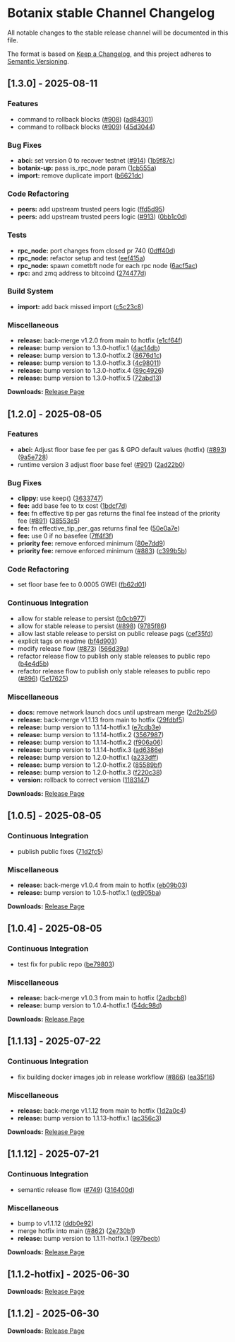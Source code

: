 # Botanix stable Channel Changelog

All notable changes to the stable release channel will be documented in this file.

The format is based on [Keep a Changelog](https://keepachangelog.com/en/1.0.0/),
and this project adheres to [Semantic Versioning](https://semver.org/spec/v2.0.0.html).

## [1.3.0] - 2025-08-11


### Features

*  command to rollback blocks ([#908](https://github.com/botanix-labs/Macbeth/issues/908)) ([ad84301](https://github.com/botanix-labs/Macbeth/commit/ad84301e6373e2048c1a97c0083b9c3cf7b4eb96))
*  command to rollback blocks ([#909](https://github.com/botanix-labs/Macbeth/issues/909)) ([45d3044](https://github.com/botanix-labs/Macbeth/commit/45d30446e77ce8e32d99ec6751c4d3ef88f12425))

### Bug Fixes

* **abci:** set version 0 to recover testnet ([#914](https://github.com/botanix-labs/Macbeth/issues/914)) ([1b9f87c](https://github.com/botanix-labs/Macbeth/commit/1b9f87c0f36c1848656236390523fed431271c61))
* **botanix-up:** pass is_rpc_node param ([1cb555a](https://github.com/botanix-labs/Macbeth/commit/1cb555a09e5c6d3d223b1a0fa3412c4ffd251d23))
* **import:** remove duplicate import ([b6621dc](https://github.com/botanix-labs/Macbeth/commit/b6621dcacbe689991704671393e32c8659b698c7))

### Code Refactoring

* **peers:** add upstream trusted peers logic ([ffd5d95](https://github.com/botanix-labs/Macbeth/commit/ffd5d95f56921ca5f290a0d566f813b8ee34714e))
* **peers:** add upstream trusted peers logic ([#913](https://github.com/botanix-labs/Macbeth/issues/913)) ([0bb1c0d](https://github.com/botanix-labs/Macbeth/commit/0bb1c0d91e59ae33c35883f2de460b01b1bac79b))

### Tests

* **rpc_node:** port changes from closed pr 740 ([0dff40d](https://github.com/botanix-labs/Macbeth/commit/0dff40d726615eef24c0fa112b632e471e3fe952))
* **rpc_node:** refactor setup and test ([eef415a](https://github.com/botanix-labs/Macbeth/commit/eef415a58528bfc10835dde053b4e384d6e0d0c3))
* **rpc_node:** spawn cometbft node for each rpc node ([6acf5ac](https://github.com/botanix-labs/Macbeth/commit/6acf5ace0c4d797f7c60cc63b01efe113595f17e))
* **rpc:** and zmq address to bitcoind ([274477d](https://github.com/botanix-labs/Macbeth/commit/274477d28edd80f195f6bc3816bcd8996c86c25a))

### Build System

* **import:** add back missed import ([c5c23c8](https://github.com/botanix-labs/Macbeth/commit/c5c23c8eb5ab2865ed9a8bdc368a81d0e4cad553))

### Miscellaneous

* **release:** back-merge v1.2.0 from main to hotfix ([e1cf64f](https://github.com/botanix-labs/Macbeth/commit/e1cf64f988188ed9e4fffa782569df4a74e189d4))
* **release:** bump version to 1.3.0-hotfix.1 ([4ac14db](https://github.com/botanix-labs/Macbeth/commit/4ac14db43faa1db42651124d3fc1691c6ffc1c00))
* **release:** bump version to 1.3.0-hotfix.2 ([8676d1c](https://github.com/botanix-labs/Macbeth/commit/8676d1c66e03ea9a022b3a72a2ff2966260f2c83))
* **release:** bump version to 1.3.0-hotfix.3 ([4c98011](https://github.com/botanix-labs/Macbeth/commit/4c98011fd3df42216137b32b1324366447903f49))
* **release:** bump version to 1.3.0-hotfix.4 ([89c4926](https://github.com/botanix-labs/Macbeth/commit/89c4926c7ab8c42ec7fa70b0c6f6ef56ee3f9e6d))
* **release:** bump version to 1.3.0-hotfix.5 ([72abd13](https://github.com/botanix-labs/Macbeth/commit/72abd138b3855669b29f6674a2cce485bf23a0c5))


**Downloads:** [Release Page](../../releases/1.3.0/)


## [1.2.0] - 2025-08-05


### Features

* **abci:** Adjust floor base fee per gas & GPO default values (hotfix) ([#893](https://github.com/botanix-labs/Macbeth/issues/893)) ([9a5e728](https://github.com/botanix-labs/Macbeth/commit/9a5e728825a2bc0d414c5bd23d546972bb04cecc))
* runtime version 3 adjust floor base fee! ([#901](https://github.com/botanix-labs/Macbeth/issues/901)) ([2ad22b0](https://github.com/botanix-labs/Macbeth/commit/2ad22b078fe98427b9ead87b57b683b27ae872ce))

### Bug Fixes

* **clippy:** use keep() ([3633747](https://github.com/botanix-labs/Macbeth/commit/363374788ff0d1bb8da7ad663eb17ac444457451))
* **fee:** add base fee to tx cost ([1bdcf7d](https://github.com/botanix-labs/Macbeth/commit/1bdcf7d1b9db972e994d8d033292ae8624d7dad2))
* **fee:** fn effective tip per gas returns the final fee instead of the priority fee ([#891](https://github.com/botanix-labs/Macbeth/issues/891)) ([38553e5](https://github.com/botanix-labs/Macbeth/commit/38553e59385b99c0aca14ebb14ee5032e6e3cf31))
* **fee:** fn effective_tip_per_gas returns final fee ([50e0a7e](https://github.com/botanix-labs/Macbeth/commit/50e0a7e98c68ebea7432e92d9a3669c97d0ddb61))
* **fee:** use 0 if no basefee ([7ff4f3f](https://github.com/botanix-labs/Macbeth/commit/7ff4f3f7e854b0ad082ecb68d7f2d81f174304f0))
* **priority fee:** remove enforced minimum ([80e7dd9](https://github.com/botanix-labs/Macbeth/commit/80e7dd9fb4427cf409c42e19a607e68d46625d6c))
* **priority fee:** remove enforced minimum ([#883](https://github.com/botanix-labs/Macbeth/issues/883)) ([c399b5b](https://github.com/botanix-labs/Macbeth/commit/c399b5b8fbbf20b8845b82fdfe6ff94bae2e2aa3))

### Code Refactoring

* set floor base fee to 0.0005 GWEI ([fb62d01](https://github.com/botanix-labs/Macbeth/commit/fb62d010b396712e5b816565d488092fb9085efa))

### Continuous Integration

* allow for stable release to persist ([b0cb977](https://github.com/botanix-labs/Macbeth/commit/b0cb977544dbc0f825f579f17499ff1975b2bc4e))
* allow for stable release to persist ([#898](https://github.com/botanix-labs/Macbeth/issues/898)) ([9785f86](https://github.com/botanix-labs/Macbeth/commit/9785f86cc0b99e6a1812aa2df3fb00f3a6e4ca11))
* allow last stable release to persist on public release pags ([cef35fd](https://github.com/botanix-labs/Macbeth/commit/cef35fdff3eca0d1b91f13562abc9914e05e5897))
* explicit tags on readme ([bf4d903](https://github.com/botanix-labs/Macbeth/commit/bf4d903c4f711b6f4dac8a3b8fb76f4eb73d75a4))
* modify release flow  ([#873](https://github.com/botanix-labs/Macbeth/issues/873)) ([566d39a](https://github.com/botanix-labs/Macbeth/commit/566d39ab5e32bfd0d80d37813210a3602ed94567))
* refactor release flow to publish only stable releases to public repo ([b4e4d5b](https://github.com/botanix-labs/Macbeth/commit/b4e4d5b0e1c7e0f0241b000cad264e958c6bcb83))
* refactor release flow to publish only stable releases to public repo ([#896](https://github.com/botanix-labs/Macbeth/issues/896)) ([5e17625](https://github.com/botanix-labs/Macbeth/commit/5e17625e72a61663516803fcfa23546ed3ba016a))

### Miscellaneous

* **docs:** remove network launch docs until upstream merge ([2d2b256](https://github.com/botanix-labs/Macbeth/commit/2d2b25697e0c56a7bc928a3893055e0eff9ef152))
* **release:** back-merge v1.1.13 from main to hotfix ([29fdbf5](https://github.com/botanix-labs/Macbeth/commit/29fdbf51b66c4c516316078c3d02bdd30d90ab99))
* **release:** bump version to 1.1.14-hotfix.1 ([e7cdb3e](https://github.com/botanix-labs/Macbeth/commit/e7cdb3e4b31cf766c41178402c26033e2c987587))
* **release:** bump version to 1.1.14-hotfix.2 ([3567987](https://github.com/botanix-labs/Macbeth/commit/356798790403cbc9457ad97bb1fe90ab283a733e))
* **release:** bump version to 1.1.14-hotfix.2 ([f906a06](https://github.com/botanix-labs/Macbeth/commit/f906a0612ae01c54aafe34a4248a0c9d8933f14c))
* **release:** bump version to 1.1.14-hotfix.3 ([ad6386e](https://github.com/botanix-labs/Macbeth/commit/ad6386e676a9253db28c614ee0a08ffc8e483392))
* **release:** bump version to 1.2.0-hotfix.1 ([a233dff](https://github.com/botanix-labs/Macbeth/commit/a233dff7aeb490ff2342ff66c666dd2d4518dd14))
* **release:** bump version to 1.2.0-hotfix.2 ([85589bf](https://github.com/botanix-labs/Macbeth/commit/85589bf095e471f4474e33d867fe43cec6297c1a))
* **release:** bump version to 1.2.0-hotfix.3 ([f220c38](https://github.com/botanix-labs/Macbeth/commit/f220c382d38eec50d8aedbe176ebc749a4555526))
* **version:** rollback to correct version ([1183147](https://github.com/botanix-labs/Macbeth/commit/1183147a485d2da1be6c5ad1a767ec4a82723e46))


**Downloads:** [Release Page](../../releases/1.2.0/)


## [1.0.5] - 2025-08-05


### Continuous Integration

* publish public fixes ([71d2fc5](https://github.com/botanix-labs/macbeth-release/commit/71d2fc536d0093ab1dd2910e9c550187fe2686df))

### Miscellaneous

* **release:** back-merge v1.0.4 from main to hotfix ([eb09b03](https://github.com/botanix-labs/macbeth-release/commit/eb09b03e9ea67bcaf27ca5d7401f711e8b9e6daa))
* **release:** bump version to 1.0.5-hotfix.1 ([ed905ba](https://github.com/botanix-labs/macbeth-release/commit/ed905ba88e78713de9fdae123a01ed779b405e49))


**Downloads:** [Release Page](../../releases/1.0.5/)


## [1.0.4] - 2025-08-05


### Continuous Integration

* test fix for public repo ([be79803](https://github.com/botanix-labs/macbeth-release/commit/be79803c748874dc26739e82e3b85126e25ac055))

### Miscellaneous

* **release:** back-merge v1.0.3 from main to hotfix ([2adbcb8](https://github.com/botanix-labs/macbeth-release/commit/2adbcb834a03513f02c210aca9ad3c4242e732c1))
* **release:** bump version to 1.0.4-hotfix.1 ([54dc98d](https://github.com/botanix-labs/macbeth-release/commit/54dc98d2406c630042beaa16bc0759e8113c6d99))


**Downloads:** [Release Page](../../releases/1.0.4/)


## [1.1.13] - 2025-07-22


### Continuous Integration

* fix building docker images job in release workflow ([#866](https://github.com/botanix-labs/Macbeth/issues/866)) ([ea35f16](https://github.com/botanix-labs/Macbeth/commit/ea35f165c8aab93b7b0b5aedb9a6e29ff57ca69b))

### Miscellaneous

* **release:** back-merge v1.1.12 from main to hotfix ([1d2a0c4](https://github.com/botanix-labs/Macbeth/commit/1d2a0c4eb77e2e66efa8b2a041594dc9a0aea538))
* **release:** bump version to 1.1.13-hotfix.1 ([ac356c3](https://github.com/botanix-labs/Macbeth/commit/ac356c33f0476a12e8b7d37cf13c44e017de0be2))


**Downloads:** [Release Page](../../releases/1.1.13/)


## [1.1.12] - 2025-07-21


### Continuous Integration

* semantic release flow ([#749](https://github.com/botanix-labs/Macbeth/issues/749)) ([316400d](https://github.com/botanix-labs/Macbeth/commit/316400d2b8375234c598788f05b96ac620b8c135))

### Miscellaneous

* bump to v1.1.12 ([ddb0e92](https://github.com/botanix-labs/Macbeth/commit/ddb0e9228326d9d0e8842a5ed6ab5d6719bc3fba))
* merge hotfix into main ([#862](https://github.com/botanix-labs/Macbeth/issues/862)) ([2e730b1](https://github.com/botanix-labs/Macbeth/commit/2e730b166a2d18bcf8b9441f7a4d1dbb03656709))
* **release:** bump version to 1.1.11-hotfix.1 ([997becb](https://github.com/botanix-labs/Macbeth/commit/997becb3dc820d01d435ece4a426de15023af8b5))


**Downloads:** [Release Page](../../releases/1.1.12/)


## [1.1.2-hotfix] - 2025-06-30



**Downloads:** [Release Page](../../releases/1.1.2-hotfix/)


## [1.1.2] - 2025-06-30



**Downloads:** [Release Page](../../releases/1.1.2/)


